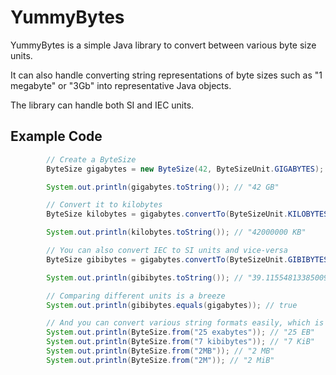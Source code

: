 # YummyBytes

YummyBytes is a simple Java library to convert between various byte size 
units.

It can also handle converting string representations of byte sizes such
as "1 megabyte" or "3Gb" into representative Java objects.

The library can handle both SI and IEC units.

## Example Code

```java
        // Create a ByteSize
        ByteSize gigabytes = new ByteSize(42, ByteSizeUnit.GIGABYTES);

        System.out.println(gigabytes.toString()); // "42 GB"

        // Convert it to kilobytes
        ByteSize kilobytes = gigabytes.convertTo(ByteSizeUnit.KILOBYTES);

        System.out.println(kilobytes.toString()); // "42000000 KB"

        // You can also convert IEC to SI units and vice-versa
        ByteSize gibibytes = gigabytes.convertTo(ByteSizeUnit.GIBIBYTES);

        System.out.println(gibibytes.toString()); // "39.11554813385009765625 GiB"

        // Comparing different units is a breeze
        System.out.println(gibibytes.equals(gigabytes)); // true

        // And you can convert various string formats easily, which is awesome for parsing configuration values
        System.out.println(ByteSize.from("25 exabytes")); // "25 EB"
        System.out.println(ByteSize.from("7 kibibytes")); // "7 KiB"
        System.out.println(ByteSize.from("2MB")); // "2 MB"
        System.out.println(ByteSize.from("2M")); // "2 MiB"
```
    